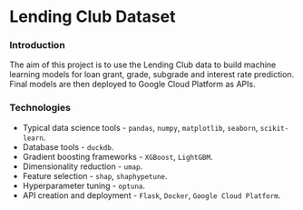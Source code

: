 # Lending Club Dataset

### Introduction

The aim of this project is to use the Lending Club data to build machine learning models for loan grant, grade, subgrade and interest rate prediction.
Final models are then deployed to Google Cloud Platform as APIs.

### Technologies

- Typical data science tools - `pandas`, `numpy`, `matplotlib`, `seaborn`, `scikit-learn`.
- Database tools - `duckdb`.
- Gradient boosting frameworks - `XGBoost`, `LightGBM`.
- Dimensionality reduction - `umap`.
- Feature selection - `shap`, `shaphypetune`.
- Hyperparameter tuning - `optuna`.
- API creation and deployment - `Flask`, `Docker`, `Google Cloud Platform`.
